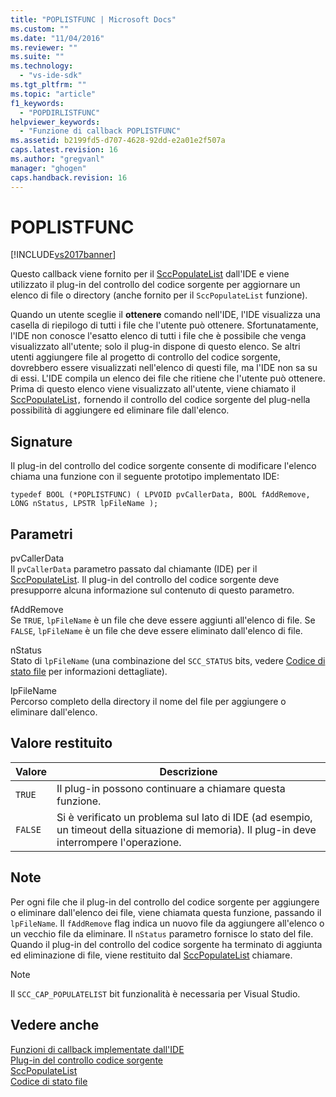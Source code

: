 ```yaml
---
title: "POPLISTFUNC | Microsoft Docs"
ms.custom: ""
ms.date: "11/04/2016"
ms.reviewer: ""
ms.suite: ""
ms.technology: 
  - "vs-ide-sdk"
ms.tgt_pltfrm: ""
ms.topic: "article"
f1_keywords: 
  - "POPDIRLISTFUNC"
helpviewer_keywords: 
  - "Funzione di callback POPLISTFUNC"
ms.assetid: b2199fd5-d707-4628-92dd-e2a01e2f507a
caps.latest.revision: 16
ms.author: "gregvanl"
manager: "ghogen"
caps.handback.revision: 16
---
```

# POPLISTFUNC
[!INCLUDE[vs2017banner](../code-quality/includes/vs2017banner.md)]

Questo callback viene fornito per il [SccPopulateList](../extensibility/sccpopulatelist-function.md) dall'IDE e viene utilizzato il plug\-in del controllo del codice sorgente per aggiornare un elenco di file o directory \(anche fornito per il `SccPopulateList` funzione\).  
  
 Quando un utente sceglie il **ottenere** comando nell'IDE, l'IDE visualizza una casella di riepilogo di tutti i file che l'utente può ottenere. Sfortunatamente, l'IDE non conosce l'esatto elenco di tutti i file che è possibile che venga visualizzato all'utente; solo il plug\-in dispone di questo elenco. Se altri utenti aggiungere file al progetto di controllo del codice sorgente, dovrebbero essere visualizzati nell'elenco di questi file, ma l'IDE non sa su di essi. L'IDE compila un elenco dei file che ritiene che l'utente può ottenere. Prima di questo elenco viene visualizzato all'utente, viene chiamato il [SccPopulateList](../extensibility/sccpopulatelist-function.md)`,` fornendo il controllo del codice sorgente del plug\-nella possibilità di aggiungere ed eliminare file dall'elenco.  
  
## Signature  
 Il plug\-in del controllo del codice sorgente consente di modificare l'elenco chiama una funzione con il seguente prototipo implementato IDE:  
  
```cpp#  
typedef BOOL (*POPLISTFUNC) ( LPVOID pvCallerData, BOOL fAddRemove, LONG nStatus, LPSTR lpFileName );  
```  
  
## Parametri  
 pvCallerData  
 Il `pvCallerData` parametro passato dal chiamante \(IDE\) per il [SccPopulateList](../extensibility/sccpopulatelist-function.md). Il plug\-in del controllo del codice sorgente deve presupporre alcuna informazione sul contenuto di questo parametro.  
  
 fAddRemove  
 Se `TRUE`, `lpFileName` è un file che deve essere aggiunti all'elenco di file. Se `FALSE`, `lpFileName` è un file che deve essere eliminato dall'elenco di file.  
  
 nStatus  
 Stato di `lpFileName` \(una combinazione del `SCC_STATUS` bits, vedere [Codice di stato file](../extensibility/file-status-code-enumerator.md) per informazioni dettagliate\).  
  
 lpFileName  
 Percorso completo della directory il nome del file per aggiungere o eliminare dall'elenco.  
  
## Valore restituito  
  
|Valore|Descrizione|  
|------------|-----------------|  
|`TRUE`|Il plug\-in possono continuare a chiamare questa funzione.|  
|`FALSE`|Si è verificato un problema sul lato di IDE \(ad esempio, un timeout della situazione di memoria\). Il plug\-in deve interrompere l'operazione.|  
  
## Note  
 Per ogni file che il plug\-in del controllo del codice sorgente per aggiungere o eliminare dall'elenco dei file, viene chiamata questa funzione, passando il `lpFileName`. Il `fAddRemove` flag indica un nuovo file da aggiungere all'elenco o un vecchio file da eliminare. Il `nStatus` parametro fornisce lo stato del file. Quando il plug\-in del controllo del codice sorgente ha terminato di aggiunta ed eliminazione di file, viene restituito dal [SccPopulateList](../extensibility/sccpopulatelist-function.md) chiamare.  
  
> [!NOTE]
>  Il `SCC_CAP_POPULATELIST` bit funzionalità è necessaria per Visual Studio.  
  
## Vedere anche  
 [Funzioni di callback implementate dall'IDE](../extensibility/callback-functions-implemented-by-the-ide.md)   
 [Plug\-in del controllo codice sorgente](../extensibility/source-control-plug-ins.md)   
 [SccPopulateList](../extensibility/sccpopulatelist-function.md)   
 [Codice di stato file](../extensibility/file-status-code-enumerator.md)